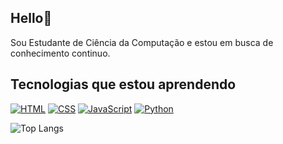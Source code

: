 ## Hello👋 ##

Sou Estudante de Ciência da Computação e estou em busca de conhecimento continuo.

## Tecnologias que estou aprendendo ##

[![HTML](https://img.shields.io/badge/HTML-FF5722?style=for-the-badge&logo=html5&logoColor=white)](https://developer.mozilla.org/pt-BR/docs/Web/HTML)
[![CSS](https://img.shields.io/badge/CSS-2965F1?style=for-the-badge&logo=css3&logoColor=white)](https://developer.mozilla.org/pt-BR/docs/Web/CSS)
[![JavaScript](https://img.shields.io/badge/JavaScript-F7DF1E?style=for-the-badge&logo=javascript&logoColor=black)](https://developer.mozilla.org/pt-BR/docs/Web/JavaScript)
[![Python](https://img.shields.io/badge/Python-3776AB?style=for-the-badge&logo=python&logoColor=white)](https://www.python.org/)


![Top Langs](https://github-readme-stats.vercel.app/api/top-langs/?username=KetllySampaio&layout=compact&theme=radical)




